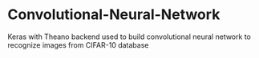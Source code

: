 # Convolutional-Neural-Network
Keras with Theano backend used to build convolutional neural network to recognize images from CIFAR-10 database
